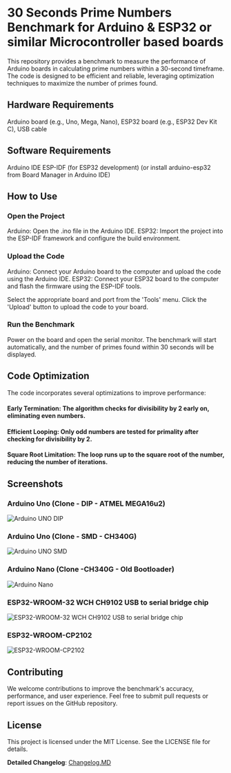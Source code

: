 # 30 Seconds Prime Numbers Benchmark for Arduino & ESP32 or similar Microcontroller based boards

This repository provides a benchmark to measure the performance of Arduino boards in calculating prime numbers within a 30-second timeframe. The code is designed to be efficient and reliable, leveraging optimization techniques to maximize the number of primes found.

## Hardware Requirements

Arduino board (e.g., Uno, Mega, Nano),
ESP32 board (e.g., ESP32 Dev Kit C),
USB cable

## Software Requirements

Arduino IDE
ESP-IDF (for ESP32 development) (or install arduino-esp32 from Board Manager in Arduino IDE)

## How to Use

### Open the Project
Arduino: Open the .ino file in the Arduino IDE.
ESP32: Import the project into the ESP-IDF framework and configure the build environment.

### Upload the Code
Arduino: Connect your Arduino board to the computer and upload the code using the Arduino IDE.
ESP32: Connect your ESP32 board to the computer and flash the firmware using the ESP-IDF tools.

Select the appropriate board and port from the 'Tools' menu.
Click the 'Upload' button to upload the code to your board.

### Run the Benchmark
Power on the board and open the serial monitor.
The benchmark will start automatically, and the number of primes found within 30 seconds will be displayed.

## Code Optimization
The code incorporates several optimizations to improve performance:

#### Early Termination: The algorithm checks for divisibility by 2 early on, eliminating even numbers.
#### Efficient Looping: Only odd numbers are tested for primality after checking for divisibility by 2.
#### Square Root Limitation: The loop runs up to the square root of the number, reducing the number of iterations.

## Screenshots
### Arduino Uno (Clone - DIP - ATMEL MEGA16u2)

![Arduino UNO DIP](https://github.com/user-attachments/assets/588e7735-2b31-4793-84c6-542d316ee9bf)

### Arduino Uno (Clone - SMD - CH340G)

![Arduino UNO SMD](https://github.com/user-attachments/assets/7c145eba-02be-41ba-9ca1-f91a7f158d47)

### Arduino Nano (Clone -CH340G - Old Bootloader)

![Arduino Nano](https://github.com/user-attachments/assets/c067fc56-4a49-4e6d-8622-dd146ded04c8)

### ESP32-WROOM-32 WCH CH9102 USB to serial bridge chip

![ESP32-WROOM-32 WCH CH9102 USB to serial bridge chip](https://github.com/user-attachments/assets/03af563d-bbac-4f30-8939-cc8f108ad79e)

### ESP32-WROOM-CP2102

![ESP32-WROOM-CP2102](https://github.com/user-attachments/assets/9ebcc3c5-cb6f-4899-957c-9de4456c8a3f)

## Contributing
We welcome contributions to improve the benchmark's accuracy, performance, and user experience. Feel free to submit pull requests or report issues on the GitHub repository.

## License
This project is licensed under the MIT License. See the LICENSE file for details.

**Detailed Changelog**: [Changelog.MD](https://github.com/shraman-c/30SecPrimeBenchmark/blob/main/Changelog.md)
